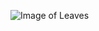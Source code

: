 ![Image of Leaves](https://images.unsplash.com/photo-1447927228194-acfa3d1b45c4?ixlib=rb-1.2.1&ixid=eyJhcHBfaWQiOjEyMDd9&auto=format&fit=crop&w=1650&q=80)
